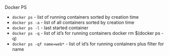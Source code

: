 Docker PS
* ```docker ps``` - list of running containers sorted by creation time 
* ```docker ps -a``` - list of all containers sorted by creation time 
* ```docker ps -l``` - last started container 
* ```docker ps -q``` - list of id’s for running containers docker rm $(docker ps -q) 
* ```docker ps -qf name=web*``` - list of id’s for running containers plus filter for name
